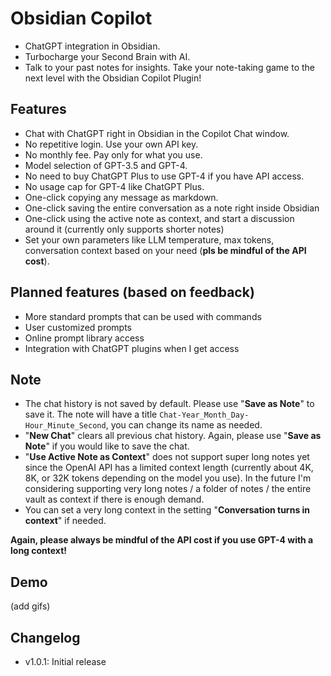 # Obsidian Copilot
- ChatGPT integration in Obsidian.
- Turbocharge your Second Brain with AI.
- Talk to your past notes for insights.
Take your note-taking game to the next level with the Obsidian Copilot Plugin!

## Features
- Chat with ChatGPT right in Obsidian in the Copilot Chat window.
- No repetitive login. Use your own API key.
- No monthly fee. Pay only for what you use.
- Model selection of GPT-3.5 and GPT-4.
- No need to buy ChatGPT Plus to use GPT-4 if you have API access.
- No usage cap for GPT-4 like ChatGPT Plus.
- One-click copying any message as markdown.
- One-click saving the entire conversation as a note right inside Obsidian
- One-click using the active note as context, and start a discussion around it (currently only supports shorter notes)
- Set your own parameters like LLM temperature, max tokens, conversation context based on your need (**pls be mindful of the API cost**).

## Planned features (based on feedback)
- More standard prompts that can be used with commands
- User customized prompts
- Online prompt library access
- Integration with ChatGPT plugins when I get access

## Note
- The chat history is not saved by default. Please use "**Save as Note**" to save it. The note will have a title `Chat-Year_Month_Day-Hour_Minute_Second`, you can change its name as needed.
- "**New Chat**" clears all previous chat history. Again, please use "**Save as Note**" if you would like to save the chat.
- "**Use Active Note as Context**" does not support super long notes yet since the OpenAI API has a limited context length (currently about 4K, 8K, or 32K tokens depending on the model you use). In the future I'm considering supporting very long notes / a folder of notes / the entire vault as context if there is enough demand.
- You can set a very long context in the setting "**Conversation turns in context**" if needed.

**Again, please always be mindful of the API cost if you use GPT-4 with a long context!**

## Demo
(add gifs)

## Changelog
- v1.0.1: Initial release
